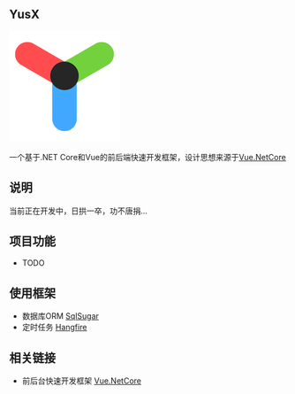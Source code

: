## YusX

![YusX](Images\icon_x200.png)

一个基于.NET Core和Vue的前后端快速开发框架，设计思想来源于[Vue.NetCore](https://github.com/cq-panda/Vue.NetCore)

## 说明

当前正在开发中，日拱一卒，功不唐捐...

## 项目功能
 - TODO

## 使用框架
 - 数据库ORM [SqlSugar](https://github.com/donet5/SqlSugar)
 - 定时任务 [Hangfire](https://github.com/HangfireIO/Hangfire)

## 相关链接

 - 前后台快速开发框架 [Vue.NetCore](https://github.com/cq-panda/Vue.NetCore)
